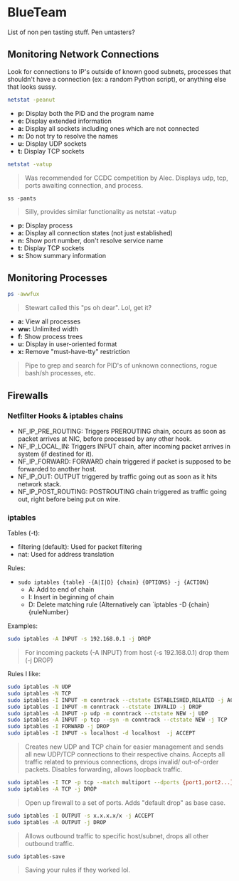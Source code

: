 # BlueTeam
List of non pen tasting stuff. Pen untasters?

## Monitoring Network Connections
Look for connections to IP's outside of known good subnets, processes that shouldn't have a connection (ex: a random Python script), or anything else that looks sussy.

```bash
netstat -peanut
```
- **p:** Display both the PID and the program name
- **e:** Display extended information
- **a:** Display all sockets including ones which are not connected
- **n:** Do not try to resolve the names
- **u:** Display UDP sockets
- **t:** Display TCP sockets

```bash
netstat -vatup 
```
> Was recommended for CCDC competition by Alec. Displays udp, tcp, ports awaiting connection, and process. 
```
ss -pants
```
> Silly, provides similar functionality as netstat -vatup
- **p:** Display process
- **a:** Display all connection states (not just established)
- **n:** Show port number, don't resolve service name
- **t:** Display TCP sockets
- **s:** Show summary information

## Monitoring Processes
```bash
ps -awwfux
```
> Stewart called this "ps oh dear". Lol, get it?
- **a:** View all processes
- **ww:** Unlimited width
- **f:** Show process trees
- **u:** Display in user-oriented format
- **x:** Remove "must-have-tty" restriction
> Pipe to grep and search for PID's of unknown connections, rogue bash/sh processes, etc.

## Firewalls
### Netfilter Hooks & iptables chains
- NF_IP_PRE_ROUTING: Triggers PREROUTING chain, occurs as soon as packet arrives at NIC, before processed by any other hook.
- NF_IP_LOCAL_IN: Triggers INPUT chain, after incoming packet arrives in system (if destined for it).
- NF_IP_FORWARD: FORWARD chain triggered if packet is supposed to be forwarded to another host.
- NF_IP_OUT: OUTPUT triggered by traffic going out as soon as it hits network stack.
- NF_IP_POST_ROUTING: POSTROUTING chain triggered as traffic going out, right before being put on wire.

### iptables
Tables (-t):
- filtering (default): Used for packet filtering
- nat: Used for address translation

Rules:
- `sudo iptables {table} -{A|I|D} {chain} {OPTIONS} -j {ACTION}`
  - A: Add to end of chain
  - I: Insert in beginning of chain
  - D: Delete matching rule (Alternatively can `iptables -D {chain} {ruleNumber}


Examples:
```bash
sudo iptables -A INPUT -s 192.168.0.1 -j DROP
```
> For incoming packets (-A INPUT) from host (-s 192.168.0.1) drop them (-j DROP)

Rules I like:
```bash
sudo iptables -N UDP
sudo iptables -N TCP
sudo iptables -I INPUT -m conntrack --ctstate ESTABLISHED,RELATED -j ACCEPT
sudo iptables -I INPUT -m conntrack --ctstate INVALID -j DROP
sudo iptables -A INPUT -p udp -m conntrack --ctstate NEW -j UDP
sudo iptables -A INPUT -p tcp --syn -m conntrack --ctstate NEW -j TCP
sudo iptables -I FORWARD -j DROP
sudo iptables -I INPUT -s localhost -d localhost  -j ACCEPT
```
> Creates new UDP and TCP chain for easier management and sends all new UDP/TCP connections to their respective chains. Accepts all traffic related to previous connections, drops invalid/ out-of-order packets. Disables forwarding, allows loopback traffic. 

```bash
sudo iptables -I TCP -p tcp --match multiport --dports {port1,port2...} -j ACCEPT
sudo iptables -A TCP -j DROP
```
> Open up firewall to a set of ports. Adds "default drop" as base case.

```bash
sudo iptables -I OUTPUT -s x.x.x.x/x -j ACCEPT
sudo iptables -A OUTPUT -j DROP
```
> Allows outbound traffic to specific host/subnet, drops all other outbound traffic.

```bash
sudo iptables-save
```
> Saving your rules if they worked lol.
